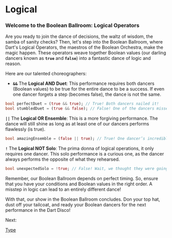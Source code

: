 # Logical

### **Welcome to the Boolean Ballroom: Logical Operators**

Are you ready to join the dance of decisions, the waltz of wisdom, the samba of sanity checks? Then, let's step into the Boolean Ballroom, where Dart's Logical Operators, the maestros of the Boolean Orchestra, make the magic happen. These operators weave together Boolean values (our darling dancers known as **`true`** and **`false`**) into a fantastic dance of logic and reason.

Here are our talented choreographers:

- **`&&`** The **Logical AND Duet**: This performance requires both dancers (Boolean values) to be true for the entire dance to be a success. If even one dancer forgets a step (becomes false), the dance is not the same.

```dart
bool perfectDuet = (true && true); // True! Both dancers nailed it!
bool stumbledDuet = (true && false); // False! One of the dancers missed a beat. Keep practicing!
```

**`||`** The **Logical OR Ensemble**: This is a more forgiving performance. The dance will still shine as long as at least one of our dancers performs flawlessly (is true).

```dart
bool amazingEnsemble = (false || true); // True! One dancer’s incredible spin saved the day!
```

**`!`** The **Logical NOT Solo**: The prima donna of logical operations, it only requires one dancer. This solo performance is a curious one, as the dancer always performs the opposite of what they rehearsed.

```dart
bool unexpectedSolo = !true; // False! Wait, we thought they were going to perform a true!
```

Remember, our Boolean Ballroom depends on perfect timing. So, ensure that you have your conditions and Boolean values in the right order. A misstep in logic can lead to an entirely different dance!

With that, our show in the Boolean Ballroom concludes. Don your top hat, dust off your tailcoat, and ready your Boolean dancers for the next performance in the Dart Disco!

Next:

[Type](Type%20ae98346725804eed9a42b20f8bc24e32.md)
